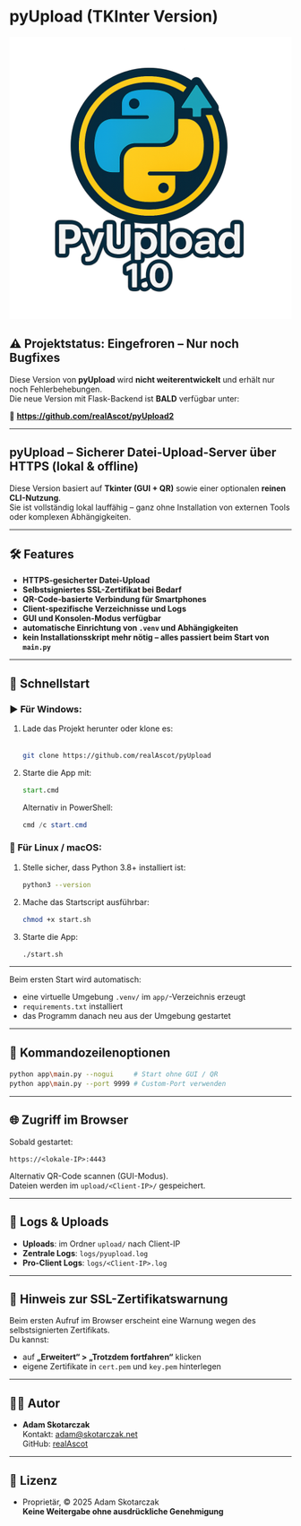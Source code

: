 # pyUpload (TKInter Version)

![pyUpload 1.0 Logo](./assets/logo-1.0-alpha.png)

## ⚠️ Projektstatus: Eingefroren – Nur noch Bugfixes  

Diese Version von **pyUpload** wird **nicht weiterentwickelt** und erhält nur noch Fehlerbehebungen.  
Die neue Version mit Flask-Backend ist **BALD** verfügbar unter:  

🔗 **<https://github.com/realAscot/pyUpload2>**

---

## pyUpload – Sicherer Datei-Upload-Server über HTTPS (lokal & offline)

Diese Version basiert auf **Tkinter (GUI + QR)** sowie einer optionalen **reinen CLI-Nutzung**.  
Sie ist vollständig lokal lauffähig – ganz ohne Installation von externen Tools oder komplexen Abhängigkeiten.

---

## 🛠 Features

- **HTTPS-gesicherter Datei-Upload**
- **Selbstsigniertes SSL-Zertifikat bei Bedarf**
- **QR-Code-basierte Verbindung für Smartphones**
- **Client-spezifische Verzeichnisse und Logs**
- **GUI und Konsolen-Modus verfügbar**
- **automatische Einrichtung von `.venv` und Abhängigkeiten**
- **kein Installationsskript mehr nötig – alles passiert beim Start von `main.py`**

---

## 🚀 Schnellstart

### ▶️ Für Windows:

1. Lade das Projekt herunter oder klone es:  

   ```sh

   git clone https://github.com/realAscot/pyUpload
   ```

2. Starte die App mit:  

   ```cmd
   start.cmd
   ```

   Alternativ in PowerShell:

   ```powershell
   cmd /c start.cmd
   ```

### 🐧 Für Linux / macOS:

1. Stelle sicher, dass Python 3.8+ installiert ist:

   ```bash
   python3 --version
   ```

2. Mache das Startscript ausführbar:

   ```bash
   chmod +x start.sh
   ```

3. Starte die App:

   ```bash
   ./start.sh
   ```

---

Beim ersten Start wird automatisch:

- eine virtuelle Umgebung `.venv/` im `app/`-Verzeichnis erzeugt
- `requirements.txt` installiert
- das Programm danach neu aus der Umgebung gestartet

---

## 🧩 Kommandozeilenoptionen

```sh
python app\main.py --nogui     # Start ohne GUI / QR
python app\main.py --port 9999 # Custom-Port verwenden
```

---

## 🌐 Zugriff im Browser

Sobald gestartet:

```https
https://<lokale-IP>:4443
```

Alternativ QR-Code scannen (GUI-Modus).  
Dateien werden im `upload/<Client-IP>/` gespeichert.

---

## 📁 Logs & Uploads

- **Uploads**: im Ordner `upload/` nach Client-IP
- **Zentrale Logs**: `logs/pyupload.log`
- **Pro-Client Logs**: `logs/<Client-IP>.log`

---

## 🔐 Hinweis zur SSL-Zertifikatswarnung

Beim ersten Aufruf im Browser erscheint eine Warnung wegen des selbstsignierten Zertifikats.  
Du kannst:

- auf **„Erweitert“ > „Trotzdem fortfahren“** klicken
- eigene Zertifikate in `cert.pem` und `key.pem` hinterlegen

---

## 👨‍💻 Autor

- **Adam Skotarczak**  
  Kontakt: [adam@skotarczak.net](mailto:adam@skotarczak.net)  
  GitHub: [realAscot](https://github.com/realAscot)

---

## 📝 Lizenz

- Proprietär, © 2025 Adam Skotarczak  
  **Keine Weitergabe ohne ausdrückliche Genehmigung**

